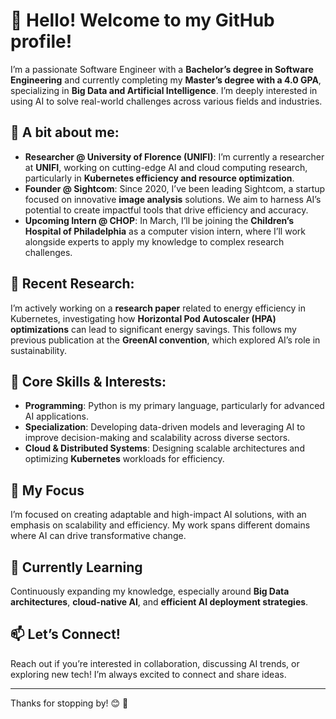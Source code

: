 # 👋 Hello! Welcome to my GitHub profile!

I’m a passionate Software Engineer with a **Bachelor’s degree in Software Engineering** and currently completing my **Master’s degree with a 4.0 GPA**, specializing in **Big Data and Artificial Intelligence**. I’m deeply interested in using AI to solve real-world challenges across various fields and industries.

## 🚀 A bit about me:
- **Researcher @ University of Florence (UNIFI)**: I’m currently a researcher at **UNIFI**, working on cutting-edge AI and cloud computing research, particularly in **Kubernetes efficiency and resource optimization**.
- **Founder @ Sightcom**: Since 2020, I’ve been leading Sightcom, a startup focused on innovative **image analysis** solutions. We aim to harness AI’s potential to create impactful tools that drive efficiency and accuracy.
- **Upcoming Intern @ CHOP**: In March, I’ll be joining the **Children’s Hospital of Philadelphia** as a computer vision intern, where I’ll work alongside experts to apply my knowledge to complex research challenges.

## 📄 Recent Research:
I’m actively working on a **research paper** related to energy efficiency in Kubernetes, investigating how **Horizontal Pod Autoscaler (HPA) optimizations** can lead to significant energy savings. This follows my previous publication at the **GreenAI convention**, which explored AI’s role in sustainability.

## 🔧 Core Skills & Interests:
- **Programming**: Python is my primary language, particularly for advanced AI applications.
- **Specialization**: Developing data-driven models and leveraging AI to improve decision-making and scalability across diverse sectors.
- **Cloud & Distributed Systems**: Designing scalable architectures and optimizing **Kubernetes** workloads for efficiency.

## 🎯 My Focus
I’m focused on creating adaptable and high-impact AI solutions, with an emphasis on scalability and efficiency. My work spans different domains where AI can drive transformative change.

## 🌱 Currently Learning
Continuously expanding my knowledge, especially around **Big Data architectures**, **cloud-native AI**, and **efficient AI deployment strategies**.

## 📫 Let’s Connect!
Reach out if you’re interested in collaboration, discussing AI trends, or exploring new tech! I’m always excited to connect and share ideas.

---

Thanks for stopping by! 😊 🚀
